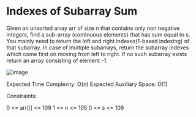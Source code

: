 # Indexes of Subarray Sum

Given an unsorted array arr of size n that contains only non negative integers, find a sub-array (continuous elements) that has sum equal to s. You mainly need to return the left and right indexes(1-based indexing) of that subarray.
In case of multiple subarrays, return the subarray indexes which come first on moving from left to right. If no such subarray exists return an array consisting of element -1.

![image](https://github.com/DeekshaMalviya/100-Days-of-Code/assets/132806772/e8aac318-3334-438c-aa77-6a48562ebc09)


Expected Time Complexity: O(n)
Expected Auxiliary Space: O(1)

Constraints:

0 <= arr[i] <= 109
1 <= n <= 105
0 <= s <= 109
